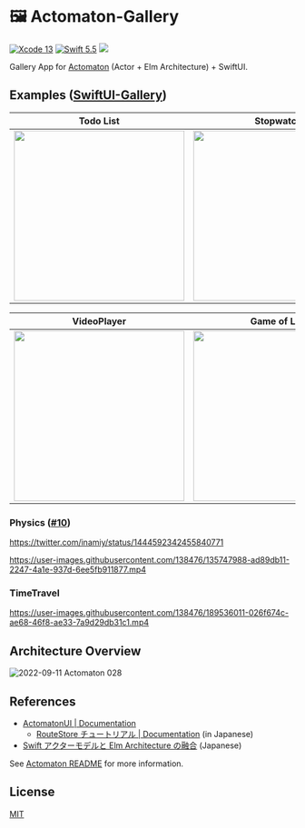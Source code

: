 # 🖼 Actomaton-Gallery

[![Xcode 13](https://img.shields.io/badge/xcode-13-blue.svg?style=flat)](https://developer.apple.com/download/release/) [![Swift 5.5](https://img.shields.io/badge/swift-5.5-orange.svg?style=flat)](https://swift.org/download/)
![](https://github.com/inamiy/Actomaton-Gallery/actions/workflows/main.yml/badge.svg)

Gallery App for [Actomaton](https://github.com/inamiy/Actomaton) (Actor + Elm Architecture) + SwiftUI.

## Examples ([SwiftUI-Gallery](Examples/SwiftUI-Gallery))

Todo List | Stopwatch | GitHub Search
---|----|----
<img src="https://user-images.githubusercontent.com/138476/67172750-84ae5500-f3f7-11e9-95b5-9ea054d784eb.png" width="300"> | <img src="https://user-images.githubusercontent.com/138476/67172753-86781880-f3f7-11e9-892a-5699d2c5383e.png" width="300"> | <img src="https://user-images.githubusercontent.com/138476/67172754-86781880-f3f7-11e9-85b1-621895dd1ce4.png" width="300">

VideoPlayer | Game of Life | Downloader
---|---|---
<img src="https://user-images.githubusercontent.com/138476/189536225-f1f7e491-4ab9-4bba-8dca-834498721664.png" width="300"> | <img src="https://user-images.githubusercontent.com/138476/68635308-7d342480-053b-11ea-888f-f5f63e383d44.png" width="300"> | <img src="https://user-images.githubusercontent.com/138476/189536148-d07c7d10-20ef-4bcc-ab97-4ed226e33d2f.png" width="300"> |

### Physics ([#10](https://github.com/inamiy/Actomaton-Gallery/pull/10))
https://twitter.com/inamiy/status/1444592342455840771

https://user-images.githubusercontent.com/138476/135747988-ad89db11-2247-4a1e-937d-6ee5fb911877.mp4

### TimeTravel

https://user-images.githubusercontent.com/138476/189536011-026f674c-ae68-46f8-ae33-7a9d29db31c1.mp4

## Architecture Overview

![2022-09-11 Actomaton 028](https://user-images.githubusercontent.com/138476/189536390-8bb4c790-cc38-4060-b954-f39a59541074.png)

## References

- [ActomatonUI | Documentation](https://actomaton.github.io/Actomaton/documentation/actomatonui/)
    - [RouteStore チュートリアル | Documentation](https://actomaton.github.io/Actomaton/documentation/actomatonui/oop-tutorial) (in Japanese)
- [Swift アクターモデルと Elm Architecture の融合](https://speakerdeck.com/inamiy/iosdc-japan-2022) (Japanese)

See [Actomaton README](https://github.com/Actomaton/Actomaton#references) for more information.

## License

[MIT](LICENSE)
